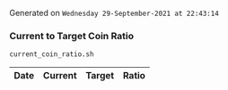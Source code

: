 Generated on `Wednesday 29-September-2021 at 22:43:14`

### Current to Target Coin Ratio
`current_coin_ratio.sh`

Date|Current|Target|Ratio
---|---|---|---
